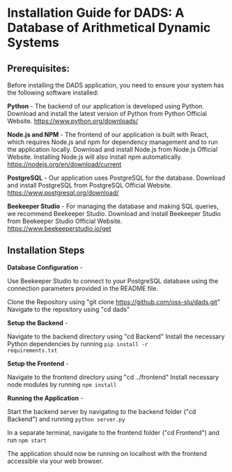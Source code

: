 # Installation Guide for DADS: A Database of Arithmetical Dynamic Systems


## Prerequisites:

Before installing the DADS application, you need to ensure your system has the following software installed:


**Python** - The backend of our application is developed using Python. Download and install the latest version of Python from Python Official Website.
https://www.python.org/downloads/

**Node.js and NPM** - The frontend of our application is built with React, which requires Node.js and npm for dependency management and to run the application locally. 
Download and install Node.js from Node.js Official Website. Installing Node.js will also install npm automatically.
https://nodejs.org/en/download/current

**PostgreSQL** - Our application uses PostgreSQL for the database. Download and install PostgreSQL from PostgreSQL Official Website.
https://www.postgresql.org/download/

**Beekeeper Studio** - For managing the database and making SQL queries, we recommend Beekeeper Studio. Download and install Beekeeper Studio from Beekeeper Studio Official Website.
https://www.beekeeperstudio.io/get


## Installation Steps

**Database Configuration** - 

Use Beekeeper Studio to connect to your PostgreSQL database using the connection parameters provided in the README file.

Clone the Repository using "git clone https://github.com/oss-slu/dads.git"
Navigate to the repository using "cd dads"

**Setup the Backend** - 

Navigate to the backend directory using "cd Backend"
Install the necessary Python dependencies by running <code>pip install -r requirements.txt</code>

**Setup the Frontend** - 

Navigate to the frontend directory using "cd ../frontend"
Install necessary node modules by running <code>npm install</code>


**Running the Application** - 

Start the backend server by navigating to the backend folder ("cd Backend") and running <code>python server.py</code>  

In a separate terminal, navigate to the frontend folder ("cd Frontend") and run <code>npm start</code>

The application should now be running on localhost with the frontend accessible via your web browser.
